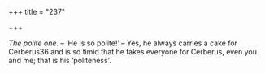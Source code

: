 +++
title = "237"

+++

*The polite one.* – ‘He is so polite\!’ – Yes, he always carries a cake for Cerberus36 and is so timid that he takes everyone for Cerberus, even you and me; that is his ‘politeness’.


